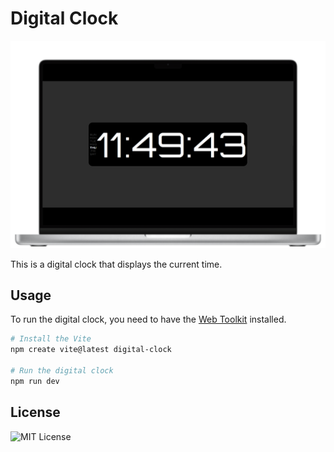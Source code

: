 # Digital Clock

![mockup](mockup.png)

This is a digital clock that displays the current time.

## Usage

To run the digital clock, you need to have the [Web Toolkit](https://raw.githubusercontent.com/PatellAbhishekk/digital-clock/refs/heads/main/package.json) installed.

```bash
# Install the Vite
npm create vite@latest digital-clock

# Run the digital clock
npm run dev
```

## License

![MIT License](https://img.shields.io/badge/License-MIT-green.svg "https://raw.githubusercontent.com/PatellAbhishekk/digital-clock/refs/heads/main/LICENSE")
